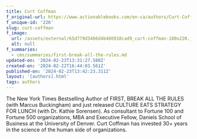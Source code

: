 ```yaml
---
title: Curt Coffman
f_original-url: https://www.actionablebooks.com/en-ca/authors/Curt-Coffman/
f_unique-id: '226'
slug: curt-coffman
f_image:
  url: /assets/external/65d779d3466d4b466918cad9_curt-coffman-180x220.jpeg
  alt: null
f_summaries:
  - cms/summaries/first-break-all-the-rules.md
updated-on: '2024-02-23T13:31:27.580Z'
created-on: '2024-02-22T16:44:03.561Z'
published-on: '2024-02-23T13:42:23.311Z'
layout: '[authors].html'
tags: authors
---
```


The New York Times Bestselling Author of FIRST, BREAK ALL THE RULES (with Marcus Buckingham) and just released CULTURE EATS STRATEGY FOR LUNCH (with Dr. Kathie Sorensen). As consultant to Fortune 100 and Fortune 500 organizations, MBA and Executive Fellow, Daniels School of Business at the University of Denver. Curt Coffman has invested 30+ years in the science of the human side of organizations.
